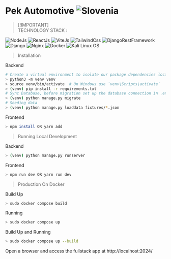 # Pek Automotive ![Slovenia](https://raw.githubusercontent.com/stevenrskelton/flag-icon/master/png/36/country-4x3/si.png "Slovenia")
> [!IMPORTANT]\
> TECHNOLOGY STACK :
<p align="left">
  <a><img src="https://img.shields.io/badge/v20.11.0-node-importantyellow?logo=nodedotjs" alt="NodeJs"></a>
  <a><img src="https://img.shields.io/badge/v18.2.0-react-blue?logo=react" alt="ReactJs"></a>
  <a><img src="https://img.shields.io/badge/v5.1.4-vite-blueviolet?logo=vite" alt="ViteJs"></a>
  <a><img src="https://img.shields.io/badge/v3.4.1-tailwind-yellow?logo=tailwindcss" alt="TailwindCss"></a>
  <a><img src="https://img.shields.io/badge/v3.14.0-restframework-red?logo=python" alt="DjangoRestFramework"></a>
  <a><img src="https://img.shields.io/badge/v5.0.3-django-teal?logo=django" alt="Django"></a>
  <a><img src="https://img.shields.io/badge/v1.23.1-nginx-green?logo=nginx" alt="Nginx"></a>
  <a><img src="https://img.shields.io/badge/v25.0.4-docker-lightblue?logo=docker" alt="Docker"></a>
  <a><img src="https://img.shields.io/badge/v2024.1-kalilinux-purple?logo=linux" alt="Kali Linux OS"></a>
</p>

> Installation

Backend
```bash
# Create a virtual environment to isolate our package dependencies locally
> python3 -m venv venv
> source venv/bin/activate  # On Windows use `venv\Scripts\activate`
> (venv) pip install -r requirements.txt
# Sync Database, before migration set up the database connection in .env file
> (venv) python manage.py migrate
# Seeding data
> (venv) python manage.py loaddata fixtures/*.json
```
Frontend
```bash
> npm install OR yarn add
```

> Running Local Development

Backend
```bash
> (venv) python manage.py runserver
```
Frontend
```bash
> npm run dev OR yarn run dev
```

> Production On Docker

Build Up
```bash
> sudo docker compose build
```
Running
```bash
> sudo docker compose up
```

Build Up and Running
```bash
> sudo docker compose up --build
```

Open a browser and access the fullstack app at http://localhost:2024/
